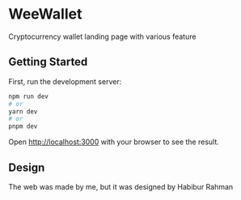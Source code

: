 # WeeWallet
Cryptocurrency wallet landing page with various feature

## Getting Started

First, run the development server:

```bash
npm run dev
# or
yarn dev
# or
pnpm dev
```

Open [http://localhost:3000](http://localhost:3000) with your browser to see the result.

## Design
The web was made by me, but it was designed by Habibur Rahman

